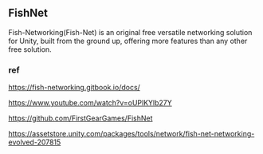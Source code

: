 ## FishNet
Fish-Networking(Fish-Net) is an original free versatile networking solution for Unity, built from the ground up, offering more features than any other free solution.


### ref
https://fish-networking.gitbook.io/docs/

https://www.youtube.com/watch?v=oUPlKYlb27Y

https://github.com/FirstGearGames/FishNet

https://assetstore.unity.com/packages/tools/network/fish-net-networking-evolved-207815
